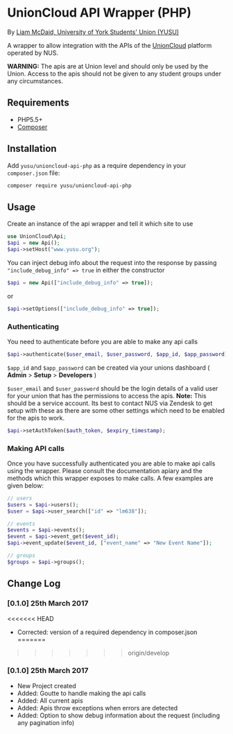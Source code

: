 # UnionCloud API Wrapper (PHP)
By [Liam McDaid, University of York Students' Union (YUSU)](http://www.yusu.org)

A wrapper to allow integration with the APIs of the [UnionCloud](http://www.unioncloud.co.uk) platform operated by NUS.

**WARNING:** The apis are at Union level and should only be used by the Union. Access to the apis should not be given to any student groups under any circumstances.

## Requirements
* PHP5.5+
* [Composer](https://getcomposer.org/)

## Installation
Add ``yusu/unioncloud-api-php`` as a require dependency in your ``composer.json`` file:

```bash
composer require yusu/unioncloud-api-php
```

## Usage
Create an instance of the api wrapper and tell it which site to use

```php
use UnionCloud\Api;
$api = new Api();
$api->setHost("www.yusu.org");
```

You can inject debug info about the request into the response by passing ``"include_debug_info" => true`` in either the constructor

```php
$api = new Api(["include_debug_info" => true]);
```

or

```php
$api->setOptions(["include_debug_info" => true]);
```

### Authenticating
You need to authenticate before you are able to make any api calls

```php
$api->authenticate($user_email, $user_password, $app_id, $app_password);
```

``$app_id`` and ``$app_password`` can be created via your unions dashboard ( **Admin** > **Setup** > **Developers** )

``$user_email`` and ``$user_password`` should be the login details of a valid user for your union that has the permissions to access the apis. **Note:** This should be a service account. Its best to contact NUS via Zendesk to get setup with these as there are some other settings which need to be enabled for the apis to work.

  
```php
$api->setAuthToken($auth_token, $expiry_timestamp);
```
        
### Making API calls

Once you have successfully authenticated you are able to make api calls using the wrapper. Please consult the documentation apiary and the methods which this wrapper exposes to make calls. A few examples are given below:

```php
// users
$users = $api->users();
$user = $api->user_search(["id" => "lm638"]);

// events
$events = $api->events();
$event = $api->event_get($event_id);
$api->event_update($event_id, ["event_name" => "New Event Name"]);

// groups
$groups = $api->groups();
```

## Change Log
### [0.1.0] 25th March 2017
<<<<<<< HEAD
- Corrected: version of a required dependency in composer.json
=======
>>>>>>> origin/develop

### [0.1.0] 25th March 2017
- New Project created 
- Added: Goutte to handle making the api calls
- Added: All current apis
- Added: Apis throw exceptions when errors are detected
- Added: Option to show debug information about the request (including any pagination info)
